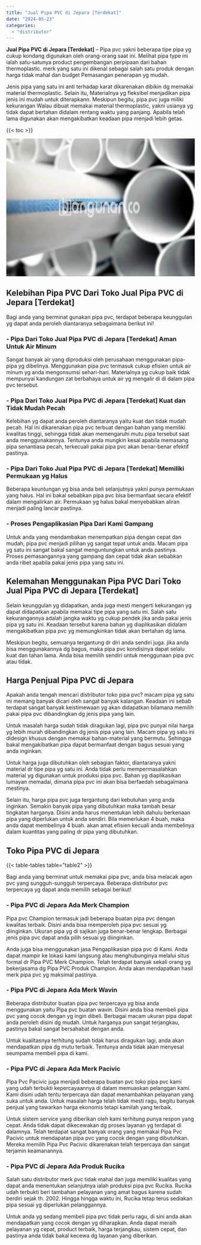 ```yaml
---
title: "Jual Pipa PVC di Jepara [Terdekat]"
date: "2024-05-23"
categories: 
  - "distributor"
---
```


**Jual Pipa PVC di Jepara \[Terdekat\]** – Pipa pvc yakni beberapa tipe pipa yg cukup kondang digunakan oleh orang-orang saat ini. Melihat pipa type ini ialah satu-satunya product pengembangan perpipaan dari bahan thermoplastic. merk yang satu ini dikenal sebagai salah satu produk dengan harga tidak mahal dan budget Pemasangan penerapan yg mudah.

Jenis pipa yang satu ini anti terhadap karat dikarenakan dibikin dg memakai material thermoplastic. Selain itu, Materialnya yg fleksibel menjadikan pipa jenis ini mudah untuk diterapkann. Meskipun begitu, pipa pvc juga miliki kekurangan Walau dibuat memakai material thermoplastic, yakni usianya yg tidak dapat bertahan didalam rentang waktu yang panjang. Apabila telah lama digunakan akan mengakibatkan keadaan pipa menjadi lebih getas.

{{< toc >}}

![Jual Pipa PVC di Jepara [Terdekat]](/images/jaul-pipa-pvc-30.png)

## Kelebihan Pipa PVC Dari Toko Jual Pipa PVC di Jepara \[Terdekat\]

Bagi anda yang berminat gunakan pipa pvc, terdapat beberapa keunggulan yg dapat anda peroleh diantaranya sebagaimana berikut ini!

### \- Pipa Dari Toko Jual Pipa PVC di Jepara \[Terdekat\] Aman Untuk Air Minum

Sangat banyak air yang diproduksi oleh perusahaan menggunakan pipa-pipa yg dibelinya. Menggunakan pipa pvc termasuk cukup efisien untuk air minum yg anda mengonsumsi sehari-hari. Materialnya yg cukup baik tidak mempunyai kandungan zat berbahaya untuk air yg mengalir di di dalam pipa pvc tersebut.

### \- Pipa Dari Toko Jual Pipa PVC di Jepara \[Terdekat\] Kuat dan Tidak Mudah Pecah

Kelebihan yg dapat anda peroleh diantaranya yaitu kuat dan tidak mudah pecah. Hal ini dikarenakan pipa pvc terbuat dengan bahan yang memiliki kwalitas tinggi, sehingga tidak akan memengaruhi mutu pipa tersebut saat anda menggunakannya. Tentunya anda mungkin kesal apabila memasang pipa senantiasa pecah, terkecuali pakai pipa pvc akan benar-benar efektif pastinya.

### \- Pipa Dari Toko Jual Pipa PVC di Jepara \[Terdekat\] Memiliki Permukaan yg Halus

Beberapa keuntungan yg bisa anda beli selanjutnya yakni punya permukaan yang halus. Hal ini bakal sebabkan pipa pvc bisa bermanfaat secara efektif dalam mengalirkan air. Permukaan yg halus bakal menyebabkan aliran menjadi paling lancar pastinya.

### \- Proses Pengaplikasian Pipa Dari Kami Gampang

Untuk anda yang mendambakan menempatkan pipa dengan cepat dan mudah, pipa pvc menjadi pilihan yg sangat tepat untuk anda. Macam pipa yg satu ini sangat bakal sangat menguntungkan untuk anda pastinya. Proses pemasangannya yang gampang dan cepat tidak akan sebabkan anda ribet apabila pakai jenis pipa yang satu ini.

## Kelemahan Menggunakan Pipa PVC Dari Toko Jual Pipa PVC di Jepara \[Terdekat\]

Selain keunggulan yg didapatkan, anda juga mesti mengerti kekurangan yg dapat didapatkan apabila memakai tipe pipa yang satu ini. Salah satu kekurangannya adalah jangka waktu yg cukup pendek jika anda pakai jenis pipa yg satu ini. Keadaan tersebut karena bahan yg diaplikasikan didalam mengakibatkan pipa pvc yg memungkinkan tidak akan bertahan dg lama.

Meskipun begitu, semuanya tergantung dr diri anda sendiri juga. jika anda bisa menggunakannya dg bagus, maka pipa pvc kondisinya dapat selalu kuat dan tahan lama. Anda bisa memilih sendiri untuk menggunaan pipa pvc atau tidak.

## Harga Penjual Pipa PVC di Jepara

Apakah anda tengah mencari distributor toko pipa pvc? macam pipa yg satu ini memang banyak dicari oleh sangat banyak kalangan. Keadaan ini sebab terdapat sangat banyak keistimewaan yg akan didapatkan bilamana memilih pakai pipa pvc dibandingkan dg jenis pipa yang lain.

Untuk masalah harga sudah tidak diragukan lagi, pipa pvc punyai nilai harga yg lebih murah dibandingkan dg jenis pipa yang lain. Macam pipa yg satu ini didesign khusus dengan memakai bahan-material yang bermutu. Sehingga bakal mengakibatkan pipa dapat bermanfaat dengan bagus sesuai yang anda inginkan.

Untuk harga juga dibutuhkan oleh sebagian faktor, diantaranya yakni material dr tipe pipa yg satu ini. Anda tidak perlu mempermasalahkan material yg digunakan untuk produksi pipa pvc. Bahan yg diaplikasikan lumayan memadai, dimana pipa pvc ini akan bisa berfaedah sebagaimana mestinya.

Selain itu, harga pipa pvc juga tergantung dari kebutuhan yang anda inginkan. Semakin banyak pipa yang dibutuhkan maka tambah besar tingkatan harganya. Disini anda harus menentukan lebih dahulu berkenaan pipa yang diperlukan untuk anda sendiri. Bila memerlukan 4 buah, maka anda dapat membelinya 4 buah. akan amat efisien kecuali anda membelinya dalam kuantitas yang paling dr pipa yang dibutuhkan.

## Toko Pipa PVC di Jepara

{{< table-tables table="table2" >}}

Bagi anda yang berminat untuk memakai pipa pvc, anda bisa melacak agen pvc yang sungguh-sungguh terpercaya. Beberapa distributor pvc terpercaya yg dapat anda memilih sebagai berikut!

### \- Pipa PVC di Jepara Ada Merk Champion

Pipa pvc Champion termasuk jadi beberapa buatan pipa pvc dengan kwalitas terbaik. Disini anda bisa memperoleh pipa pvc sesuai yg diinginkan. Ukuran pipa yg di sajikan juga benar-benar lengkap. Berbagai jenis pipa pvc dapat anda pilih sesuai yg diinginkan.

Anda juga bisa menggunakan jasa Pengaplikasian pipa pvc di Kami. Anda dapat mampir ke lokasi kami langsung atau menghubunginya melalui situs formal dr Pipa PVC Merk Champion. Telah terdapat banyak sekali orang yg bekerjasama dg Pipa PVC Produk Champion. Anda akan mendapatkan hasil merk pipa pvc yg maksimal pastinya.

### \- Pipa PVC di Jepara Ada Merk Wavin

Beberapa distributor buatan pipa pvc terpercaya yg bisa anda menggunakan yaitu Pipa pvc buatan wavin. Disini anda bisa membeli pipa pvc yang cocok dengan yg ingin dibeli. Berbagai macam ukuran pipa dapat anda peroleh disini dg mudah. Untuk harganya pun sangat terjangkau, pastinya bakal sangat bersahabat dengan anda.

Untuk kualitasnya terhitung sudah tidak harus diragukan lagi, anda akan mendapatkan pipa dg mutu terbaik. Tentunya anda tidak akan menyesal seumpama membeli pipa di kami.

### \- Pipa PVC di Jepara Ada Merk Pacivic

Pipa Pvc Pacivic juga menjadi beberapa buatan pvc toko pipa pvc kami yang udah terbukti kepercayaannya di dalam memuaskan pelanggan kami. Kami disini udah tentu terpercaya dan dapat menambahkan pelayanan yang suka untuk anda. Untuk masalah harga telah tidak mesti ragu, begitu banyak penjual yang tawarkan harga ekonomis tetapi kamilah yang terbaik.

Untuk sistem service yang diberikan oleh kami terhitung punya respon yang cepat. Anda tidak dapat dikecewakan dg proses layanan yg terdapat di dalamnya. Telah terdapat sangat banyak orang yang memakai Pipa Pvc Pacivic untuk mendapatan pipa pvc yang cocok dengan yang dibutuhkan. Mereka memilih Pipa Pvc Pacivic dikarenakan telah terpercaya dan sangat terjamin keamanannya.

### \- Pipa PVC di Jepara Ada Produk Rucika

Salah satu distributor merk pvc tidak mahal dan juga memiliki kualitas yang dapat anda menentukan selanjutnya ialah produksi pipa pvc Rucika. Rucika udah terbukti beri tambahan pelayanan yang amat bagus karena sudah berdiri sejak th. 2002. Hingga hingga waktu ini, Rucika tetap terus sediakan pipa sesuai yg diperlukan pelanggannya.

Untuk anda yg sedang membeli pipa pvc tidak perlu ragu, di sini anda akan mendapatkan yang cocok dengan yg diharapkan. Anda dapat meraih pelayanan yg cepat, product terbaik, harga terjangkau, sistem cepat, dan pastinya anda tidak bakal kecewa dg layanan yang diberikan.
